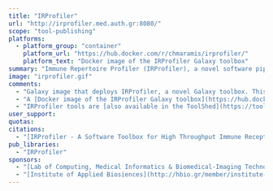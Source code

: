 ```yaml
---
title: "IRProfiler"
url: "http://irprofiler.med.auth.gr:8080/"
scope: "tool-publishing"
platforms:
  - platform_group: "container"
    platform_url: "https://hub.docker.com/r/chmaramis/irprofiler/"
    platform_text: "Docker image of the IRProfiler Galaxy toolbox"
summary: "Immune Repertoire Profiler (IRProfiler), a novel software pipeline that delivers a number of core receptor repertoire quantification and comparison functionalities on high-throughput TR and BcR sequencing data."
image: "irprofiler.gif"
comments:
  - "Galaxy image that deploys IRProfiler, a novel Galaxy toolbox. This is made available as supplementary material for the article [IRProfiler - A Software Toolbox for High Throughput Immune Receptor Profiling](https://link.springer.com/article/10.1186%2Fs12859-018-2144-z), authored by C. Maramis et al. in *BMC Bioinformatics"
  - "A [Docker image of the IRProfiler Galaxy toolbox](https://hub.docker.com/r/chmaramis/irprofiler/) is also available."
  - "IRProfiler tools are [also available in the ToolShed](https://toolshed.g2.bx.psu.edu/repository?repository_id=8660186ea1d6b696&changeset_revision=acaa8e8a0b88)"
user_support:
quotas:
citations:
  - "[IRProfiler - A Software Toolbox for High Throughput Immune Receptor Profiling](https://link.springer.com/article/10.1186%2Fs12859-018-2144-z), Christos Maramis, Athanasios Gkoufas, Anna Vardi, Evangelia Stalika, Kostas Stamatopoulos, Anastasia Hatzidimitriou, Nicos Maglaveras, Ioanna Chouvarda, *BMC Bioinformatics*  (2018) 19: 144. doi:10.1186/s12859-018-2144-z"
pub_libraries:
  - "IRProfiler"
sponsors:
  - "[Lab of Computing, Medical Informatics & Biomedical-Imaging Technologies](http://www1.med.auth.gr/depts/lomi/en/index_en.htm), [Department of Medicine](https://www.auth.gr/en/med), Aristotle University of Thessaloniki, Thessaloniki, Greece"
  - "[Institute of Applied Biosiences](http://hbio.gr/member/institute-applied-biosciences-inab-centre-research-and-technology-certh), [Centre for Research & Technology Hellas](https://www.certh.gr/root.en.aspx), Thermi Greece"
---
```

